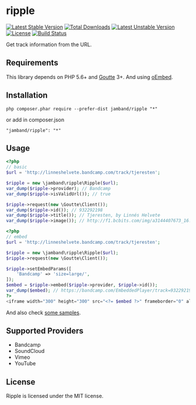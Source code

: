 # ripple

[![Latest Stable Version](https://poser.pugx.org/jamband/ripple/v/stable)](https://packagist.org/packages/jamband/ripple) [![Total Downloads](https://poser.pugx.org/jamband/ripple/downloads)](https://packagist.org/packages/jamband/ripple) [![Latest Unstable Version](https://poser.pugx.org/jamband/ripple/v/unstable)](https://packagist.org/packages/jamband/ripple) [![License](https://poser.pugx.org/jamband/ripple/license)](https://packagist.org/packages/jamband/ripple) [![Build Status](https://travis-ci.org/jamband/ripple.svg)](https://travis-ci.org/jamband/ripple)

Get track information from the URL.

## Requirements

This library depends on PHP 5.6+ and [Goutte](https://github.com/FriendsOfPHP/Goutte) 3+. And using [oEmbed](http://oembed.com/).

## Installation

```
php composer.phar require --prefer-dist jamband/ripple "*"
```

or add in composer.json
```
"jamband/ripple": "*"
```

## Usage

```php
<?php
// basic
$url = 'http://linneshelvete.bandcamp.com/track/tjeresten';

$ripple = new \jamband\ripple\Ripple($url);
var_dump($ripple->provider); // Bandcamp
var_dump($ripple->isValidUrl()); // true

$ripple->request(new \Goutte\Client());
var_dump($ripple->id()); // 932292198
var_dump($ripple->title()); // Tjeresten, by Linnés Helvete
var_dump($ripple->image()); // http://f1.bcbits.com/img/a3144407673_16.jpg
```

```php
<?php
// embed
$url = 'http://linneshelvete.bandcamp.com/track/tjeresten';

$ripple = new \jamband\ripple\Ripple($url);
$ripple->request(new \Goutte\Client());

$ripple->setEmbedParams([
    'Bandcamp' => 'size=large/',
]);
$embed = $ripple->embed($ripple->provider, $ripple->id());
var_dump($embed); // https://bandcamp.com/EmbeddedPlayer/track=932292198/size=large/
?>
<iframe width="300" height="300" src="<?= $embed ?>" frameborder="0" allowfullscreen></iframe>
```

And also check [some samples](https://github.com/jamband/ripple/tree/master/samples).

## Supported Providers

- Bandcamp
- SoundCloud
- Vimeo
- YouTube

## License
Ripple is licensed under the MIT license.
